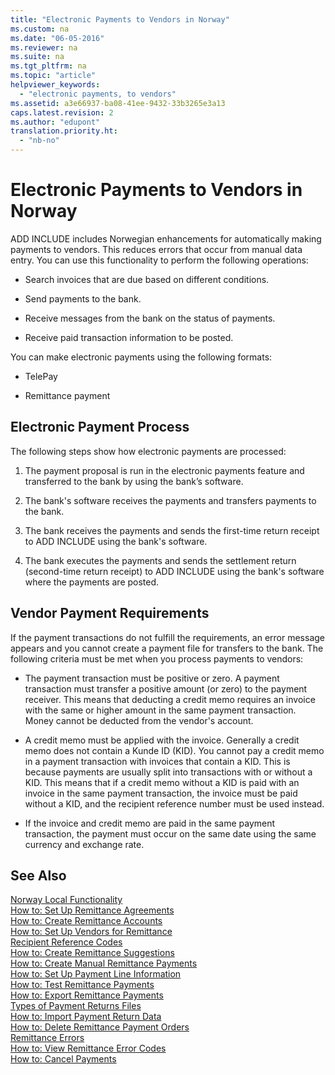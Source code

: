 ```yaml
---
title: "Electronic Payments to Vendors in Norway"
ms.custom: na
ms.date: "06-05-2016"
ms.reviewer: na
ms.suite: na
ms.tgt_pltfrm: na
ms.topic: "article"
helpviewer_keywords: 
  - "electronic payments, to vendors"
ms.assetid: a3e66937-ba08-41ee-9432-33b3265e3a13
caps.latest.revision: 2
ms.author: "edupont"
translation.priority.ht: 
  - "nb-no"
---
```

# Electronic Payments to Vendors in Norway
ADD INCLUDE<!--[!INCLUDE[navnow](../../ApplicationDesign/includes/navnow_md.md)]--> includes Norwegian enhancements for automatically making payments to vendors. This reduces errors that occur from manual data entry. You can use this functionality to perform the following operations:  
  
-   Search invoices that are due based on different conditions.  
  
-   Send payments to the bank.  
  
-   Receive messages from the bank on the status of payments.  
  
-   Receive paid transaction information to be posted.  
  
 You can make electronic payments using the following formats:  
  
-   TelePay  
  
-   Remittance payment  
  
## Electronic Payment Process  
 The following steps show how electronic payments are processed:  
  
1.  The payment proposal is run in the electronic payments feature and transferred to the bank by using the bank’s software.  
  
2.  The bank's software receives the payments and transfers payments to the bank.  
  
3.  The bank receives the payments and sends the first\-time return receipt to ADD INCLUDE<!--[!INCLUDE[navnow](../../ApplicationDesign/includes/navnow_md.md)]--> using the bank's software.  
  
4.  The bank executes the payments and sends the settlement return \(second\-time return receipt\) to ADD INCLUDE<!--[!INCLUDE[navnow](../../ApplicationDesign/includes/navnow_md.md)]--> using the bank's software where the payments are posted.  
  
## Vendor Payment Requirements  
 If the payment transactions do not fulfill the requirements, an error message appears and you cannot create a payment file for transfers to the bank. The following criteria must be met when you process payments to vendors:  
  
-   The payment transaction must be positive or zero. A payment transaction must transfer a positive amount \(or zero\) to the payment receiver. This means that deducting a credit memo requires an invoice with the same or higher amount in the same payment transaction. Money cannot be deducted from the vendor's account.  
  
-   A credit memo must be applied with the invoice. Generally a credit memo does not contain a Kunde ID \(KID\). You cannot pay a credit memo in a payment transaction with invoices that contain a KID. This is because payments are usually split into transactions with or without a KID. This means that if a credit memo without a KID is paid with an invoice in the same payment transaction, the invoice must be paid without a KID, and the recipient reference number must be used instead.  
  
-   If the invoice and credit memo are paid in the same payment transaction, the payment must occur on the same date using the same currency and exchange rate.  
  
## See Also  
 [Norway Local Functionality](../../LocalFunctionalityForMicrosoftDynamicsNav2016/Norway/norway-local-functionality.md)   
 [How to: Set Up Remittance Agreements](../../LocalFunctionalityForMicrosoftDynamicsNav2016/Norway/how-to-set-up-remittance-agreements.md)   
 [How to: Create Remittance Accounts](../../LocalFunctionalityForMicrosoftDynamicsNav2016/Norway/how-to-create-remittance-accounts.md)   
 [How to: Set Up Vendors for Remittance](../../LocalFunctionalityForMicrosoftDynamicsNav2016/Norway/how-to-set-up-vendors-for-remittance.md)   
 [Recipient Reference Codes](../../LocalFunctionalityForMicrosoftDynamicsNav2016/Norway/recipient-reference-codes.md)   
 [How to: Create Remittance Suggestions](../../LocalFunctionalityForMicrosoftDynamicsNav2016/Norway/how-to-create-remittance-suggestions.md)   
 [How to: Create Manual Remittance Payments](../../LocalFunctionalityForMicrosoftDynamicsNav2016/Norway/how-to-create-manual-remittance-payments.md)   
 [How to: Set Up Payment Line Information](../../LocalFunctionalityForMicrosoftDynamicsNav2016/Norway/how-to-set-up-payment-line-information.md)   
 [How to: Test Remittance Payments](../../LocalFunctionalityForMicrosoftDynamicsNav2016/Norway/how-to-test-remittance-payments.md)   
 [How to: Export Remittance Payments](../../LocalFunctionalityForMicrosoftDynamicsNav2016/Norway/how-to-export-remittance-payments.md)   
 [Types of Payment Returns Files](../../LocalFunctionalityForMicrosoftDynamicsNav2016/Norway/types-of-payment-returns-files.md)   
 [How to: Import Payment Return Data](../../LocalFunctionalityForMicrosoftDynamicsNav2016/Norway/how-to-import-payment-return-data.md)   
 [How to: Delete Remittance Payment Orders](../../LocalFunctionalityForMicrosoftDynamicsNav2016/Norway/how-to-delete-remittance-payment-orders.md)   
 [Remittance Errors](../../LocalFunctionalityForMicrosoftDynamicsNav2016/Norway/remittance-errors.md)   
 [How to: View Remittance Error Codes](../../LocalFunctionalityForMicrosoftDynamicsNav2016/Norway/how-to-view-remittance-error-codes.md)   
 [How to: Cancel Payments](../../LocalFunctionalityForMicrosoftDynamicsNav2016/Norway/how-to-cancel-payments.md)